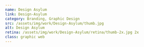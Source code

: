 ```yaml
---
name: Design Asylum
link: Design-Asylum
category: Branding, Graphic Design
src: /assets/img/work/Design-Asylum/thumb.jpg
alt: Design Asylum
retina: /assets/img/work/Design-Asylum/retina/thumb-2x.jpg 2x
class: graphic web
---
```

